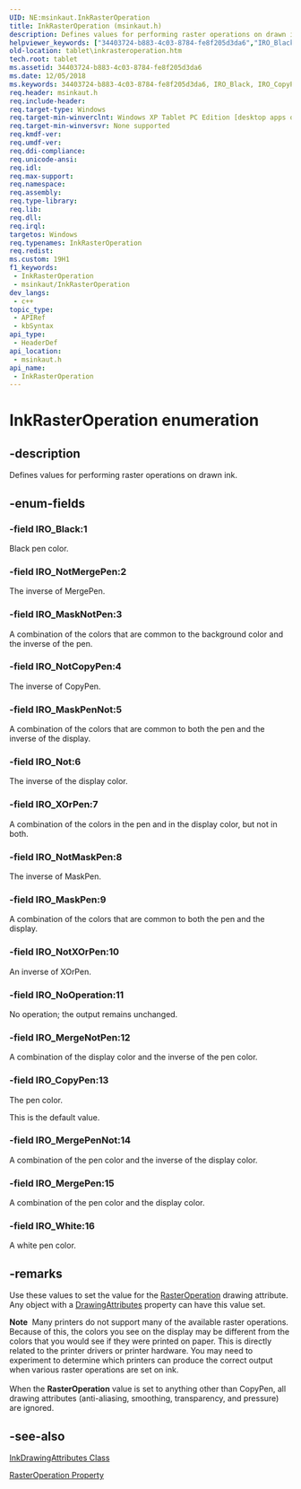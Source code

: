 ```yaml
---
UID: NE:msinkaut.InkRasterOperation
title: InkRasterOperation (msinkaut.h)
description: Defines values for performing raster operations on drawn ink.
helpviewer_keywords: ["34403724-b883-4c03-8784-fe8f205d3da6","IRO_Black","IRO_CopyPen","IRO_MaskNotPen","IRO_MaskPen","IRO_MaskPenNot","IRO_MergeNotPen","IRO_MergePen","IRO_MergePenNot","IRO_NoOperation","IRO_Not","IRO_NotCopyPen","IRO_NotMaskPen","IRO_NotMergePen","IRO_NotXOrPen","IRO_White","IRO_XOrPen","InkRasterOperation","InkRasterOperation enumeration [Tablet PC]","msinkaut/IRO_Black","msinkaut/IRO_CopyPen","msinkaut/IRO_MaskNotPen","msinkaut/IRO_MaskPen","msinkaut/IRO_MaskPenNot","msinkaut/IRO_MergeNotPen","msinkaut/IRO_MergePen","msinkaut/IRO_MergePenNot","msinkaut/IRO_NoOperation","msinkaut/IRO_Not","msinkaut/IRO_NotCopyPen","msinkaut/IRO_NotMaskPen","msinkaut/IRO_NotMergePen","msinkaut/IRO_NotXOrPen","msinkaut/IRO_White","msinkaut/IRO_XOrPen","msinkaut/InkRasterOperation","tablet.inkrasteroperation"]
old-location: tablet\inkrasteroperation.htm
tech.root: tablet
ms.assetid: 34403724-b883-4c03-8784-fe8f205d3da6
ms.date: 12/05/2018
ms.keywords: 34403724-b883-4c03-8784-fe8f205d3da6, IRO_Black, IRO_CopyPen, IRO_MaskNotPen, IRO_MaskPen, IRO_MaskPenNot, IRO_MergeNotPen, IRO_MergePen, IRO_MergePenNot, IRO_NoOperation, IRO_Not, IRO_NotCopyPen, IRO_NotMaskPen, IRO_NotMergePen, IRO_NotXOrPen, IRO_White, IRO_XOrPen, InkRasterOperation, InkRasterOperation enumeration [Tablet PC], msinkaut/IRO_Black, msinkaut/IRO_CopyPen, msinkaut/IRO_MaskNotPen, msinkaut/IRO_MaskPen, msinkaut/IRO_MaskPenNot, msinkaut/IRO_MergeNotPen, msinkaut/IRO_MergePen, msinkaut/IRO_MergePenNot, msinkaut/IRO_NoOperation, msinkaut/IRO_Not, msinkaut/IRO_NotCopyPen, msinkaut/IRO_NotMaskPen, msinkaut/IRO_NotMergePen, msinkaut/IRO_NotXOrPen, msinkaut/IRO_White, msinkaut/IRO_XOrPen, msinkaut/InkRasterOperation, tablet.inkrasteroperation
req.header: msinkaut.h
req.include-header: 
req.target-type: Windows
req.target-min-winverclnt: Windows XP Tablet PC Edition [desktop apps only]
req.target-min-winversvr: None supported
req.kmdf-ver: 
req.umdf-ver: 
req.ddi-compliance: 
req.unicode-ansi: 
req.idl: 
req.max-support: 
req.namespace: 
req.assembly: 
req.type-library: 
req.lib: 
req.dll: 
req.irql: 
targetos: Windows
req.typenames: InkRasterOperation
req.redist: 
ms.custom: 19H1
f1_keywords:
 - InkRasterOperation
 - msinkaut/InkRasterOperation
dev_langs:
 - c++
topic_type:
 - APIRef
 - kbSyntax
api_type:
 - HeaderDef
api_location:
 - msinkaut.h
api_name:
 - InkRasterOperation
---
```


# InkRasterOperation enumeration


## -description

Defines values for performing raster operations on drawn ink.

## -enum-fields

### -field IRO_Black:1

 Black pen color.

### -field IRO_NotMergePen:2

The  inverse of MergePen.

### -field IRO_MaskNotPen:3

 A combination of the colors that are common to the background color and the inverse of the pen.

### -field IRO_NotCopyPen:4

 The inverse of CopyPen.

### -field IRO_MaskPenNot:5

A combination of the colors that are common to both the pen and the inverse of the display.

### -field IRO_Not:6

The inverse of the display color.

### -field IRO_XOrPen:7

A combination of the colors in the pen and in the display color, but not in both.

### -field IRO_NotMaskPen:8

The inverse of MaskPen.

### -field IRO_MaskPen:9

A combination of the colors that are common to both the pen and the display.

### -field IRO_NotXOrPen:10

An inverse of XOrPen.

### -field IRO_NoOperation:11

No operation; the output remains unchanged.

### -field IRO_MergeNotPen:12

A combination of the display color and the inverse of the pen color.

### -field IRO_CopyPen:13

The pen color.

This is the default value.

### -field IRO_MergePenNot:14

A combination of the pen color and the inverse of the display color.

### -field IRO_MergePen:15

A combination of the pen color and the display color.

### -field IRO_White:16

A white pen color.

## -remarks

Use these values to set the value for the <a href="/windows/desktop/api/msinkaut/nf-msinkaut-iinkdrawingattributes-get_rasteroperation">RasterOperation</a> drawing attribute. Any object with a <a href="/windows/desktop/api/msinkaut/nf-msinkaut-iinkcursor-get_drawingattributes">DrawingAttributes</a> property can have this value set.

<div class="alert"><b>Note</b>  Many printers do not support many of the available raster operations. Because of this, the colors you see on the display may be different from the colors that you would see if they were printed on paper. This is directly related to the printer drivers or printer hardware. You may need to experiment to determine which printers can produce the correct output when various raster operations are set on ink.</div>
<div> </div>
When the <b>RasterOperation</b> value is set to anything other than CopyPen, all drawing attributes (anti-aliasing, smoothing, transparency, and pressure) are ignored.

## -see-also

<a href="/windows/desktop/tablet/inkdrawingattributes-class">InkDrawingAttributes Class</a>



<a href="/windows/desktop/api/msinkaut/nf-msinkaut-iinkdrawingattributes-get_rasteroperation">RasterOperation Property</a>
